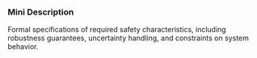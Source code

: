 ### Mini Description

Formal specifications of required safety characteristics, including robustness guarantees, uncertainty handling, and constraints on system behavior.
